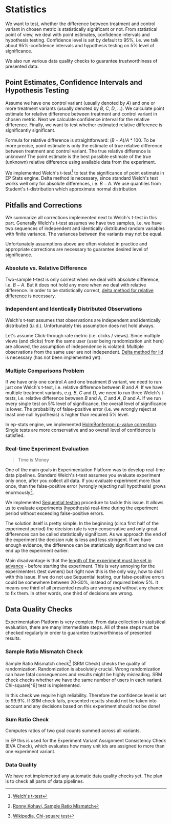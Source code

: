 # Statistics

We want to test, whether the difference between treatment and control variant in chosen metric is statistically significant or not. From statistical point of view, we deal with point estimates, confidence intervals and hypothesis testing. Confidence level is set by default to 95%, i.e. we talk about 95%-confidence intervals and hypothesis testing on 5% level of significance.

We also run various data quality checks to guarantee trustworthiness of presented data.

## Point Estimates, Confidence Intervals and Hypothesis Testing
Assume we have one control variant (usually denoted by $A$) and one or more treatment variants (usually denoted by $B$, $C$, $D$, ...). We calculate point estimate for relative difference between treatment and control variant in chosen metric. Next we calculate confidence interval for the relative difference. Finally, we want to test whether estimated relative difference is significantly significant.

Formula for relative difference is straightforward: $(B - A) / A * 100$. To be more precise, point estimate is only the estimate of true relative difference between treatment and control variant. The true relative difference is unknown! The point estimate is the best possible estimate of the true (unknown) relative difference using available data from the experiment.

We implemented Welch's t-test[^1] to test the significance of point estimate in EP Stats engine. Delta method is necessary, since standard Welch's test works well only for absolute differences, i.e. $B - A$. We use quantiles from Student's t-distribution which approximate normal distribution.

## Pitfalls and Corrections
We summarize all corrections implemented next to Welch's t-test in this part. Generally Welch's t-test assumes we have two samples, i.e. we have two sequences of independent and identically distributed random variables with finite variance. The variances between the variants may not be equal.

Unfortunately assumptions above are often violated in practice and appropriate corrections are necessary to guarantee desired level of significance.

### Absolute vs. Relative Difference
Two-sample t-test is only correct when we deal with absolute difference, i.e. $B - A$. But it does not hold any more when we deal with relative difference. In order to be statistically correct, [delta method for relative difference](ctr.md#relative-difference) is necessary.

### Independent and Identically Distributed Observations
Welch's t-test assumes that observations are independent and identically distributed (i.i.d.). Unfortunately this assumption does not hold always.

Let's assume Click-through rate metric (i.e. clicks / views). Since multiple views (and clicks) from the same user (user being randomization unit here) are allowed, the assumption of independence is violated. Multiple observations from the same user are not independent. [Delta method for iid](ctr.md##asymptotic-distribution-of-ctr) is necessary (has not been implemented yet).

### Multiple Comparisons Problem
If we have only one control $A$ and one treatment $B$ variant, we need to run just one Welch's t-test, i.e. relative difference between $B$ and $A$. If we have multiple treatment variants, e.g. $B$, $C$ and $D$, we need to run three Welch's t-tests, i.e. relative difference between $B$ and $A$, $C$ and $A$, $D$ and $A$. If we run every single test on 5% level of significance, the overall level of significance is lower. The probability of false-positive error (i.e. we wrongly reject at least one null hypothesis) is higher than required 5% level.

In ep-stats engine, we implemented [HolmBonferroni p-value correction](multiple.md#holmbonferroni-method). Single tests are more conservative and so overall level of confidence is satisfied.

### Real-time Experiment Evaluation
> Time is Money

One of the main goals in Experimentation Platform was to develop real-time data pipelines. Standard Welch's t-test assumes you evaluate experiment only once, after you collect all data. If you evaluate experiment more than once, than the false-positive error (wrongly rejecting null hypothesis) grows enormously[^2].

We implemented [Sequential testing](sequential.md) procedure to tackle this issue. It allows us to evaluate experiments (hypothesis) real-time during the experiment period without exceeding false-positive errors.

The solution itself is pretty simple. In the beginning (circa first half of the experiment period) the decision rule is very conservative and only great differences can be called statistically significant. As we approach the end of the experiment the decision rule is less and less stringent. If we have enough evidence, the difference can be statistically significant and we can end up the experiment earlier.

Main disadvantage is that the [length of the experiment must be set in advance](../user_guide/protocol.md#set-experiment-duration-before-starting-it) - before starting the experiment. This is very annoying for the experimenters (test owners) but right now this is the only way, how to deal with this issue. If we do not use Sequential testing, our false-positive errors could be somewhere between 20-30%, instead of required below 5%. It means one third of all presented results are wrong and without any chance to fix them. In other words, one third of decisions are wrong.

## Data Quality Checks
Experimentation Platform is very complex. From data collection to statistical evaluation, there are many intermediate steps. All of these steps must be checked regularly in order to guarantee trustworthiness of presented results.

### Sample Ratio Mismatch Check
Sample Ratio Mismatch check[^3] (SRM Check) checks the quality of randomization. Randomization is absolutely crucial. Wrong randomization can have fatal consequences and results might be highly misleading. SRM check checks whether we have the same number of users in each variant. Chi-square[^6] test is implemented.

In this check we require high reliability. Therefore the confidence level is set to 99.9%. If SRM check fails, presented results should not be taken into account and any decisions based on this experiment should not be done!

### Sum Ratio Check

Computes ratios of two goal counts summed across all variants.

In EP this is used for the Experiment Variant Assignment Consistency Check (EVA Check), which evaluates
how many unit ids are assigned to more than one experiment variant.

### Data Quality
We have not implemented any automatic data quality checks yet. The plan is to check all parts of data pipelines.

[^1]: [Welch's t-test](https://en.wikipedia.org/wiki/Welch%27s_t-test)
[^2]: [Ronny Kohavi, Sample Ratio Mismatch](https://twitter.com/ronnyk/status/932798952679776256?lang=cs)
[^3]: [Wikipedia, Chi-square test](https://en.wikipedia.org/wiki/Chi-squared_test)
